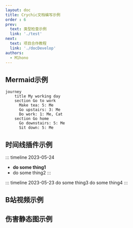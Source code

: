 ```yaml
---
layout: doc
title: Crychic文档编写示例
order : 6
prev:
  text: 类型检查示例
  link: './test'
next:
  text: 项目合作教程
  link: './docDevelop'
authors:
  - M1hono
---
```


## Mermaid示例

<ClientOnly>

```mermaid
journey
    title My working day
    section Go to work
      Make tea: 5: Me
      Go upstairs: 3: Me
      Do work: 1: Me, Cat
    section Go home
      Go downstairs: 5: Me
      Sit down: 5: Me
```

## 时间线插件示例

</ClientOnly>

::: timeline 2023-05-24
- **do some thing1**
- do some thing2
:::

::: timeline 2023-05-23
do some thing3
do some thing4
:::

## B站视频示例

<BilibiliVideo bvid="BV1rC4y1C7z2" />

## 伤害静态图示例

<ClientOnly>
<!--  -->
<DamageChart
  mode="static
  :incomingDamage="20"
  :armorToughness="5"
  :minDamage="4"
  :maxDamage="20"
  :maxArmorPoints="20"
  :isJavaEdition="true"
/>
</ClientOnly>